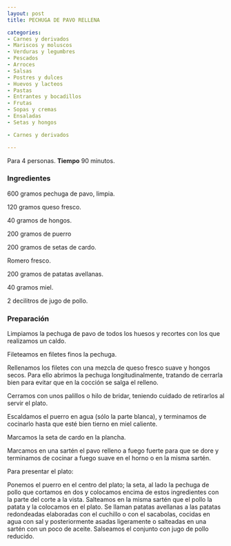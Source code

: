 ```yaml
---
layout: post
title: PECHUGA DE PAVO RELLENA

categories:
- Carnes y derivados
- Mariscos y moluscos
- Verduras y legumbres
- Pescados
- Arroces
- Salsas
- Postres y dulces
- Huevos y lacteos
- Pastas
- Entrantes y bocadillos
- Frutas
- Sopas y cremas
- Ensaladas
- Setas y hongos

- Carnes y derivados

---
```

Para 4 personas.
<b>Tiempo</b> 90 minutos.

<h3>Ingredientes</h3>

600 gramos pechuga de pavo, limpia.

120 gramos queso fresco.

40 gramos de hongos.

200 gramos de puerro

200 gramos de setas de cardo.

Romero fresco.

200 gramos de patatas avellanas.

40 gramos miel.

2 decilitros de jugo de pollo.

<h3>Preparación</h3>

Limpiamos la pechuga de pavo de todos los huesos y recortes con los que realizamos un caldo.

Fileteamos en filetes finos la pechuga.

Rellenamos los filetes con una mezcla de queso fresco suave y hongos secos. Para ello abrimos la pechuga longitudinalmente, tratando de cerrarla bien para evitar que en la cocción se salga el relleno.

Cerramos con unos palillos o hilo de bridar, teniendo cuidado de retirarlos al servir el plato.

Escaldamos el puerro en agua (sólo la parte blanca), y terminamos de cocinarlo hasta que esté bien tierno en miel caliente.

Marcamos la seta de cardo en la plancha.

Marcamos en una sartén el pavo relleno a fuego fuerte para que se dore y terminamos de cocinar a fuego suave en el horno o en la misma sartén.

Para presentar el plato:

Ponemos el puerro en el centro del plato; la seta, al lado la pechuga de pollo que cortamos en dos y colocamos encima de estos ingredientes con la parte del corte a la vista. Salteamos en la misma sartén que el pollo la patata y la colocamos en el plato. Se llaman patatas avellanas a las patatas redondeadas elaboradas con el cuchillo o con el sacabolas, cocidas en agua con sal y posteriormente asadas ligeramente o salteadas en una sartén con un poco de aceite. Salseamos el conjunto con jugo de pollo reducido.

